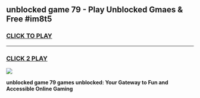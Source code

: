 
## unblocked game 79 - Play Unblocked Gmaes & Free #im8t5
<h3>
<a href="https://premium.freeplayer.one?title=unblocked_game_79&ref=03M">CLICK TO PLAY</a></h3>
<hr>

<h3>
<a href="https://premium.freeplayer.one?title=unblocked_game_79&ref=03M">CLICK 2 PLAY</a>
  
</h3>

<a href="https://premium.freeplayer.one?title=unblocked_game_79&ref=03M"><img src="https://clearcache.store/games.png"></a>


**unblocked game 79 games unblocked: Your Gateway to Fun and Accessible Online Gaming**
